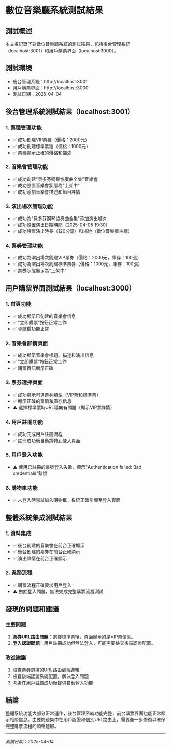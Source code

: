 # 數位音樂廳系統測試結果

## 測試概述
本文檔記錄了對數位音樂廳系統的測試結果，包括後台管理系統（localhost:3001）和用戶購票界面（localhost:3000）。

## 測試環境
- 後台管理系統：http://localhost:3001
- 用戶購票界面：http://localhost:3000
- 測試日期：2025-04-04

## 後台管理系統測試結果（localhost:3001）

### 1. 票種管理功能
- ✅ 成功創建VIP票種（價格：2000元）
- ✅ 成功創建標準票種（價格：1000元）
- ✅ 票種顯示正確的價格和描述

### 2. 音樂會管理功能
- ✅ 成功創建"貝多芬鋼琴協奏曲全集"音樂會
- ✅ 成功設置音樂會狀態為"上架中"
- ✅ 成功添加音樂會描述和節目詳情

### 3. 演出場次管理功能
- ✅ 成功為"貝多芬鋼琴協奏曲全集"添加演出場次
- ✅ 成功設置演出日期時間（2025-04-05 19:30）
- ✅ 成功設置演出時長（120分鐘）和場地（數位音樂廳主廳）

### 4. 票券管理功能
- ✅ 成功為演出場次創建VIP票券（價格：2000元，庫存：100張）
- ✅ 成功為演出場次創建標準票券（價格：1000元，庫存：100張）
- ✅ 票券狀態顯示為"上架中"

## 用戶購票界面測試結果（localhost:3000）

### 1. 首頁功能
- ✅ 成功顯示已創建的音樂會信息
- ✅ "立即購票"按鈕正常工作
- ✅ 導航欄功能正常

### 2. 音樂會詳情頁面
- ✅ 成功顯示音樂會標題、描述和演出信息
- ✅ "立即購票"按鈕正常工作
- ✅ 購票資訊顯示正確

### 3. 票券選擇頁面
- ✅ 成功顯示可選票券類型（VIP票和標準票）
- ✅ 顯示正確的票價和庫存信息
- ⚠️ 選擇標準票時URL導向有問題（顯示VIP票詳情）

### 4. 用戶註冊功能
- ✅ 成功完成用戶註冊流程
- ✅ 註冊成功後自動跳轉到登入頁面

### 5. 用戶登入功能
- ⚠️ 使用已註冊的帳號登入失敗，顯示"Authentication failed: Bad credentials"錯誤

### 6. 購物車功能
- ✅ 未登入時嘗試加入購物車，系統正確引導至登入頁面

## 整體系統集成測試結果

### 1. 資料集成
- ✅ 後台創建的音樂會在前台正確顯示
- ✅ 後台創建的票券在前台正確顯示
- ✅ 演出詳情在前台正確顯示

### 2. 業務流程
- ✅ 購票流程正確要求用戶登入
- ⚠️ 由於登入問題，無法完成完整購票流程測試

## 發現的問題和建議

### 主要問題
1. **票券URL路由問題**：選擇標準票後，頁面顯示的是VIP票信息。
2. **登入認證問題**：用戶註冊成功但無法登入，可能需要檢查後端認證配置。

### 改進建議
1. 檢查票券選擇的URL路由處理邏輯
2. 檢查後端認證系統配置，解決登入問題
3. 考慮在用戶註冊成功後提供自動登入功能

## 結論
整體系統功能大部分正常運作，後台管理系統功能完整，前台購票界面也能正常顯示相關信息。主要問題集中在用戶認證和個別URL路由上，需要進一步修復以確保完整購票流程的順暢體驗。

---
*測試日期：2025-04-04*
